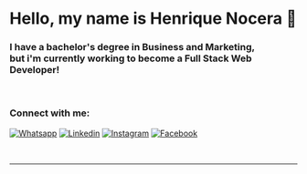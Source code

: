 # Hello, my name is Henrique Nocera 👋

### I have a bachelor's degree in Business and Marketing, </br> but i'm currently working to become a Full Stack Web Developer!






<br />


### Connect with me:

[<img alt="Whatsapp" src="https://img.shields.io/badge/WhatsApp-25D366?style=for-the-badge&logo=whatsapp&logoColor=white" />][whatsapp]
[<img alt="Linkedin" src="https://img.shields.io/badge/LinkedIn-0077B5?style=for-the-badge&logo=linkedin&logoColor=white" />][linkedin]
[<img alt="Instagram" src="https://img.shields.io/badge/Instagram-E4405F?style=for-the-badge&logo=instagram&logoColor=white" />][instagram]
[<img alt="Facebook" src="https://img.shields.io/badge/Facebook-1877F2?style=for-the-badge&logo=facebook&logoColor=white" />][facebook]

<br />

---

[whatsapp]: https://api.whatsapp.com/send?phone=5541988681152&text=Ol%C3%A1%2C%20tudo%20bem%3F
[website]: https://www.axioscorp.com.br/
[linkedin]: https://www.linkedin.com/in/henrique-nocera-7b850a1b5/
[instagram]: https://instagram.com/h_nocera/
[facebook]: https://facebook.com/henrique.nocera
